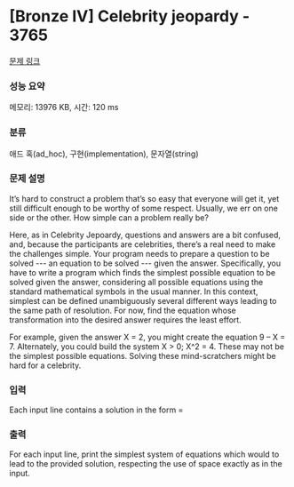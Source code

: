 # [Bronze IV] Celebrity jeopardy - 3765 

[문제 링크](https://www.acmicpc.net/problem/3765) 

### 성능 요약

메모리: 13976 KB, 시간: 120 ms

### 분류

애드 혹(ad_hoc), 구현(implementation), 문자열(string)

### 문제 설명

<p>It’s hard to construct a problem that’s so easy that everyone will get it, yet still difficult enough to be worthy of some respect. Usually, we err on one side or the other. How simple can a problem really be?</p>

<p>Here, as in Celebrity Jepoardy, questions and answers are a bit confused, and, because the participants are celebrities, there’s a real need to make the challenges simple. Your program needs to prepare a question to be solved --- an equation to be solved --- given the answer. Specifically, you have to write a program which finds the simplest possible equation to be solved given the answer, considering all possible equations using the standard mathematical symbols in the usual manner. In this context, simplest can be defined unambiguously several different ways leading to the same path of resolution. For now, find the equation whose transformation into the desired answer requires the least effort.</p>

<p>For example, given the answer X = 2, you might create the equation 9 – X = 7. Alternately, you could build the system X > 0; X^2 = 4. These may not be the simplest possible equations. Solving these mind-scratchers might be hard for a celebrity.</p>

### 입력 

 <p>Each input line contains a solution in the form =</p>

### 출력 

 <p>For each input line, print the simplest system of equations which would to lead to the provided solution, respecting the use of space exactly as in the input.</p>

